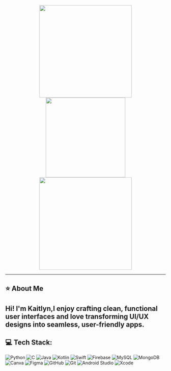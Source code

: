 <p align="center" style="position: relative;">
  <img src="https://github.com/user-attachments/assets/a06836eb-3e89-4f48-9b75-9fdccc92c7fe" width="290" style="vertical-align: middle;" />
  <img src="https://github.com/user-attachments/assets/383d4373-94ff-4963-ae7a-0683bb35127b" width="250" style="vertical-align: middle;" />
  <img src="https://github.com/user-attachments/assets/a06836eb-3e89-4f48-9b75-9fdccc92c7fe" width="290" style="vertical-align: middle;" />
</p>







---

## ⭐ About Me

Hi! I'm Kaitlyn,I enjoy crafting clean, functional user interfaces and love transforming UI/UX designs into seamless, user-friendly apps.
---

## 💻 Tech Stack:

![Python](https://img.shields.io/badge/-Python-3776AB?logo=python&logoColor=white&style=for-the-badge)
![C](https://img.shields.io/badge/-C-A8B9CC?logo=c&logoColor=white&style=for-the-badge)
![Java](https://img.shields.io/badge/-Java-FA7343?logo=java&logoColor=white&style=for-the-badge)
![Kotlin](https://img.shields.io/badge/-Kotlin-0095D5?logo=kotlin&logoColor=white&style=for-the-badge)
![Swift](https://img.shields.io/badge/-Swift-FA7343?logo=swift&logoColor=white&style=for-the-badge)
![Firebase](https://img.shields.io/badge/-Firebase-FFCA28?logo=firebase&logoColor=black&style=for-the-badge)
![MySQL](https://img.shields.io/badge/-MySQL-4479A1?logo=mysql&logoColor=white&style=for-the-badge)
![MongoDB](https://img.shields.io/badge/-MongoDB-47A248?logo=mongodb&logoColor=white&style=for-the-badge)
![Canva](https://img.shields.io/badge/-Canva-00C4CC?logo=canva&logoColor=white&style=for-the-badge)
![Figma](https://img.shields.io/badge/-Figma-F24E1E?logo=figma&logoColor=white&style=for-the-badge)
![GitHub](https://img.shields.io/badge/-GitHub-181717?logo=github&logoColor=white&style=for-the-badge)
![Git](https://img.shields.io/badge/-Git-F05032?logo=git&logoColor=white&style=for-the-badge)
![Android Studio](https://img.shields.io/badge/-Android%20Studio-3DDC84?logo=android-studio&logoColor=white&style=for-the-badge)
![Xcode](https://img.shields.io/badge/-Xcode-147EFB?logo=xcode&logoColor=white&style=for-the-badge)

